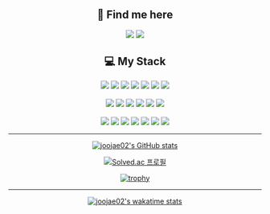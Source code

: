 
<div align="center">  
  
  ## 🙇 Find me here

  [<img src="https://img.shields.io/badge/Blog-000000?style=for-the-badge&logo=ghost&logoColor=white"/>](https://joojae.com/)
  [<img src="https://img.shields.io/badge/Gmail-D14836?style=for-the-badge&logo=gmail&logoColor=white"/>](mailto:jake010417@gmail.com)

  ## 💻 My Stack
  
  <img src="https://img.shields.io/badge/C-A8B9CC?style=for-the-badge&logo=C&logoColor=white"/>
  <img src="https://img.shields.io/badge/C++-00599C?style=for-the-badge&logo=C%2B%2B&logoColor=white"/>
  <img src="https://img.shields.io/badge/Go-00ADD8?style=for-the-badge&logo=Go&logoColor=white"/>
  <img src="https://img.shields.io/badge/java-007396?style=for-the-badge&logo=java&logoColor=white"/>
  <img src="https://img.shields.io/badge/JavaScript-F7DF1E?style=for-the-badge&logo=javascript&logoColor=black"/>
  <img src="https://img.shields.io/badge/Typescript-3178C6?style=for-the-badge&logo=Typescript&logoColor=white"/>
  <img src="https://img.shields.io/badge/Python-3776AB?style=for-the-badge&logo=Python&logoColor=white"/>
  <br/>
  <br/>

  <img src="https://img.shields.io/badge/Next.js-000000?style=for-the-badge&logo=Next.js&logoColor=white"/>
  <img src="https://img.shields.io/badge/-NestJs-ea2845?style=for-the-badge&logo=nestjs&logoColor=white"/>
  <img src="https://img.shields.io/badge/Spring-6DB33F?style=for-the-badge&logo=Spring&logoColor=white"/>
  <img src="https://img.shields.io/badge/Django-092E20?style=for-the-badge&logo=django&logoColor=green"/>
  <img src="https://img.shields.io/badge/Selenium-43B02A?style=for-the-badge&logo=Selenium&logoColor=white"/>
  <img src="https://img.shields.io/badge/styled components-DB7093?style=for-the-badge&logo=styled-components&logoColor=white"/>

  <br/>
  <br/>

  <img src="https://img.shields.io/badge/Docker-2496ED?style=for-the-badge&logo=Docker&logoColor=white"/>
  <img src="https://img.shields.io/badge/terraform-7B42BC?style=for-the-badge&logo=terraform&logoColor=white"/>
  <img src="https://img.shields.io/badge/Git-F05032?style=for-the-badge&logo=git&logoColor=white"/>
  <img src="https://img.shields.io/badge/Linux-FCC624?style=for-the-badge&logo=linux&logoColor=black"/>
  <img src="https://img.shields.io/badge/Ubuntu-E95420?style=for-the-badge&logo=Ubuntu&logoColor=white"/>
  <img src="https://img.shields.io/badge/Amazon AWS-232F3E?style=for-the-badge&logo=amazonaws&logoColor=white"/>

  <img src="https://img.shields.io/badge/MySQL-4479A1?style=for-the-badge&logo=MySQL&logoColor=white"/>
  <br/>


  
  <hr/>
  
  [![joojae02's GitHub stats](https://github-readme-stats.vercel.app/api?username=joojae02&theme=dark)](https://github.com/anuraghazra/github-readme-stats)  
  
  [![Solved.ac 프로필](http://mazassumnida.wtf/api/v2/generate_badge?boj=jake0104)](https://solved.ac/jake0104)  

  [![trophy](https://github-profile-trophy.vercel.app/?username=joojae02&theme=onedark)](https://github.com/ryo-ma/github-profile-trophy)

  <hr/>
  
  [![joojae02's wakatime stats](https://github-readme-stats.vercel.app/api/wakatime?username=joojae02&layout=compact&theme=dark)](https://wakatime.com/@joojae02)
  

  
</div>


<!--
**joojae02/joojae02** is a ✨ _special_ ✨ repository because its `README.md` (this file) appears on your GitHub profile.

Here are some ideas to get you started:

- 🔭 I’m currently working on ...
- 🌱 I’m currently learning ...
- 👯 I’m looking to collaborate on ...
- 🤔 I’m looking for help with ...
- 💬 Ask me about ...
- 📫 How to reach me: ...
- 😄 Pronouns: ...
- ⚡ Fun fact: ...
-->
